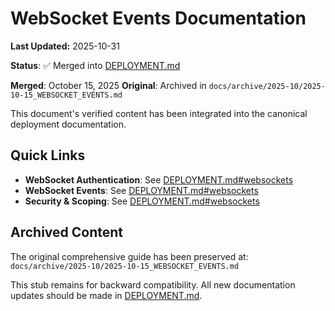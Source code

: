 # WebSocket Events Documentation

**Last Updated:** 2025-10-31

**Status**: ✅ Merged into [DEPLOYMENT.md](./DEPLOYMENT.md#websockets)

**Merged**: October 15, 2025
**Original**: Archived in `docs/archive/2025-10/2025-10-15_WEBSOCKET_EVENTS.md`

This document's verified content has been integrated into the canonical deployment documentation.

## Quick Links

- **WebSocket Authentication**: See [DEPLOYMENT.md#websockets](./DEPLOYMENT.md#websockets)
- **WebSocket Events**: See [DEPLOYMENT.md#websockets](./DEPLOYMENT.md#websockets)
- **Security & Scoping**: See [DEPLOYMENT.md#websockets](./DEPLOYMENT.md#websockets)

## Archived Content

The original comprehensive guide has been preserved at:
`docs/archive/2025-10/2025-10-15_WEBSOCKET_EVENTS.md`

This stub remains for backward compatibility. All new documentation updates should be made in [DEPLOYMENT.md](./DEPLOYMENT.md).
